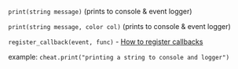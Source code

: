`print(string message)` (prints to console & event logger)

`print(string message, color col)` (prints to console & event logger)


`register_callback(event, func)` - 
[How to register callbacks](https://github.com/EcstasyVip/Ecstasy_LUA_API/wiki/Callbacks)

example:
`cheat.print("printing a string to console and logger")`